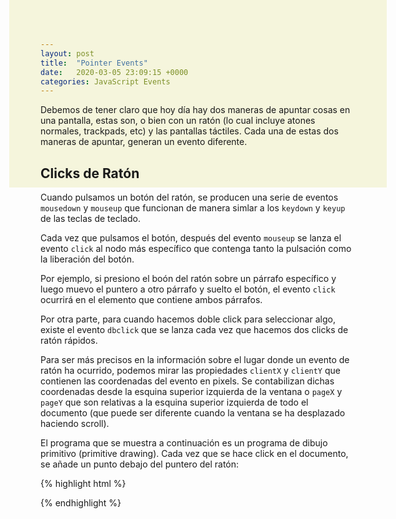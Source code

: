 ```yaml
---
layout: post
title:  "Pointer Events"
date:   2020-03-05 23:09:15 +0000
categories: JavaScript Events
---
```


Debemos de tener claro que hoy día hay dos maneras de apuntar cosas en una pantalla, estas son, o bien con un ratón (lo cual incluye atones normales, trackpads, etc) y las pantallas táctiles. Cada una de estas dos maneras de apuntar, generan un evento diferente. 

## Clicks de Ratón

Cuando pulsamos un botón del ratón, se producen una serie de eventos `mousedown` y `mouseup` que funcionan de manera simlar a los `keydown` y `keyup` de las teclas de teclado.

Cada vez que pulsamos el botón, después del evento `mouseup` se lanza el evento `click` al nodo más específico que contenga tanto la pulsación como la liberación del botón. 

Por ejemplo, si presiono el boón del ratón sobre un párrafo específico y luego muevo el puntero a otro párrafo y suelto el botón, el evento `click` ocurrirá en el elemento que contiene ambos párrafos.

Por otra parte, para cuando hacemos doble click para seleccionar algo, existe el evento `dbclick` que se lanza cada vez que hacemos dos clicks de ratón rápidos. 

Para ser más precisos en la información sobre el lugar donde un evento de ratón ha ocurrido, podemos mirar las propiedades `clientX` y `clientY` que contienen las coordenadas del evento en pixels. Se contabilizan dichas coordenadas desde la esquina superior izquierda de la ventana o `pageX` y `pageY` que son relativas a la esquina superior izquierda de todo el documento (que puede ser diferente cuando la ventana se ha desplazado haciendo scroll).

El programa que se muestra a continuación es un programa de dibujo primitivo (primitive drawing). Cada vez que se hace click en el documento, se añade un punto debajo del puntero del ratón:

{% highlight html %}
<style>
  body {
    height: 200px;
    background: beige;
  }
  .dot {
    height: 8px; width: 8px;
    border-radius: 4px; /* rounds corners */
    background: blue;
    position: absolute;
  }
</style>
<script>
  window.addEventListener("click", event => {
    let dot = document.createElement("div");
    dot.className = "dot";
    dot.style.left = (event.pageX - 4) + "px";
    dot.style.top = (event.pageY - 4) + "px";
    document.body.appendChild(dot);
  });
</script>
{% endhighlight %}